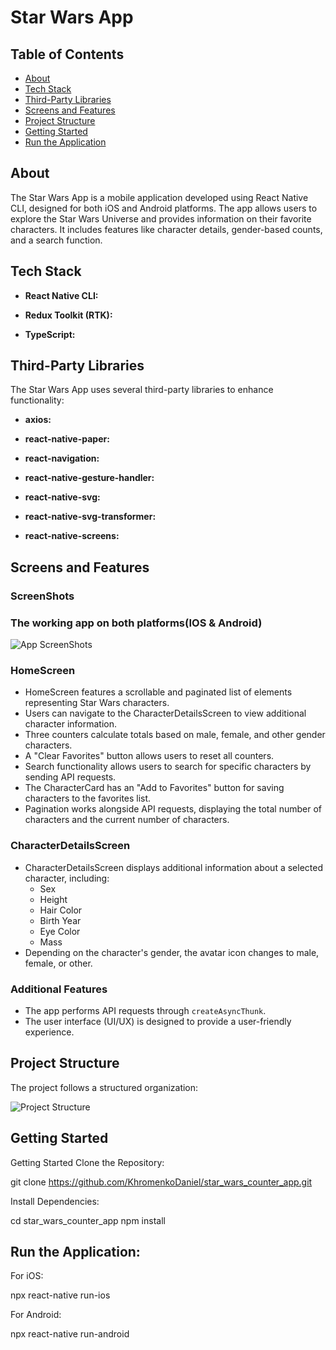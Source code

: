 # Star Wars App

## Table of Contents

- [About](#about)
- [Tech Stack](#tech-stack)
- [Third-Party Libraries](#third-party-libraries)
- [Screens and Features](#screens-and-features)
- [Project Structure](#project-structure)
- [Getting Started](#getting-started)
- [Run the Application](#run-the-application)

## About

The Star Wars App is a mobile application developed using React Native CLI, designed for both iOS and Android platforms.
The app allows users to explore the Star Wars Universe and provides information on their favorite characters. It
includes features like character details, gender-based counts, and a search function.

## Tech Stack

- **React Native CLI:**

- **Redux Toolkit (RTK):**

- **TypeScript:**

## Third-Party Libraries

The Star Wars App uses several third-party libraries to enhance functionality:

- **axios:**

- **react-native-paper:**

- **react-navigation:**

- **react-native-gesture-handler:**

- **react-native-svg:**

- **react-native-svg-transformer:**

- **react-native-screens:**

## Screens and Features

### ScreenShots
<h3>The working app on both platforms(IOS & Android)</h3>
<img alt="App ScreenShots" src="https://i.imgur.com/ILAcxV3.png">

### HomeScreen

- HomeScreen features a scrollable and paginated list of elements representing Star Wars characters.
- Users can navigate to the CharacterDetailsScreen to view additional character information.
- Three counters calculate totals based on male, female, and other gender characters.
- A "Clear Favorites" button allows users to reset all counters.
- Search functionality allows users to search for specific characters by sending API requests.
- The CharacterCard has an "Add to Favorites" button for saving characters to the favorites list.
- Pagination works alongside API requests, displaying the total number of characters and the current number of
  characters.

### CharacterDetailsScreen

- CharacterDetailsScreen displays additional information about a selected character, including:
    - Sex
    - Height
    - Hair Color
    - Birth Year
    - Eye Color
    - Mass
- Depending on the character's gender, the avatar icon changes to male, female, or other.

### Additional Features

- The app performs API requests through `createAsyncThunk`.
- The user interface (UI/UX) is designed to provide a user-friendly experience.

## Project Structure

The project follows a structured organization:

<img alt="Project Structure" src="https://i.imgur.com/zZhYSCX.png">


## Getting Started

Getting Started
Clone the Repository:

git clone https://github.com/KhromenkoDaniel/star_wars_counter_app.git

Install Dependencies:

cd star_wars_counter_app
npm install

## Run the Application:

For iOS:

npx react-native run-ios

For Android:

npx react-native run-android

